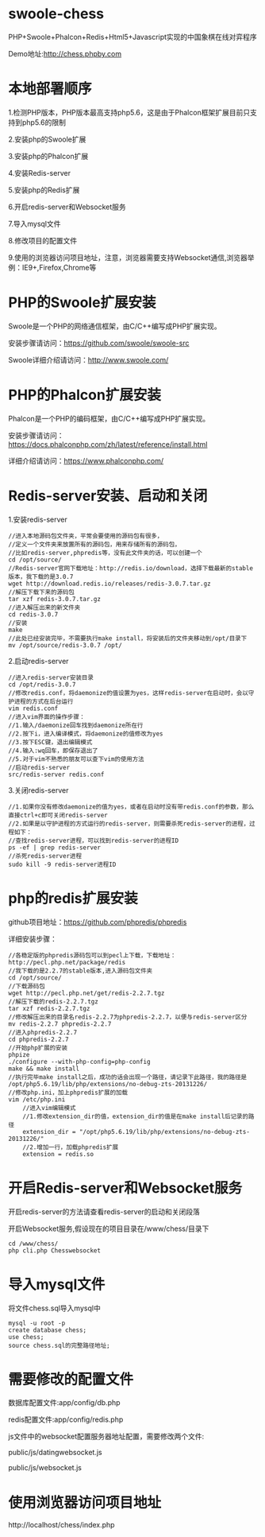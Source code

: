 # swoole-chess

PHP+Swoole+Phalcon+Redis+Html5+Javascript实现的中国象棋在线对弈程序

Demo地址:http://chess.phpby.com

# 本地部署顺序

1.检测PHP版本，PHP版本最高支持php5.6，这是由于Phalcon框架扩展目前只支持到php5.6的限制

2.安装php的Swoole扩展

3.安装php的Phalcon扩展

4.安装Redis-server

5.安装php的Redis扩展

6.开启redis-server和Websocket服务

7.导入mysql文件

8.修改项目的配置文件

9.使用的浏览器访问项目地址，注意，浏览器需要支持Websocket通信,浏览器举例：IE9+,Firefox,Chrome等

# PHP的Swoole扩展安装

Swoole是一个PHP的网络通信框架，由C/C++编写成PHP扩展实现。

安装步骤请访问：https://github.com/swoole/swoole-src

Swoole详细介绍请访问：http://www.swoole.com/

# PHP的Phalcon扩展安装

Phalcon是一个PHP的编码框架，由C/C++编写成PHP扩展实现。

安装步骤请访问：https://docs.phalconphp.com/zh/latest/reference/install.html

详细介绍请访问：https://www.phalconphp.com/

# Redis-server安装、启动和关闭

1.安装redis-server

```
//进入本地源码包文件夹，平常会要使用的源码包有很多，
//定义一个文件夹来放置所有的源码包，用来存储所有的源码包，
//比如redis-server,phpredis等，没有此文件夹的话，可以创建一个
cd /opt/source/
//Redis-server官网下载地址：http://redis.io/download，选择下载最新的stable版本，我下载的是3.0.7
wget http://download.redis.io/releases/redis-3.0.7.tar.gz
//解压下载下来的源码包
tar xzf redis-3.0.7.tar.gz
//进入解压出来的新文件夹
cd redis-3.0.7
//安装
make
//此处已经安装完毕，不需要执行make install，将安装后的文件夹移动到/opt/目录下
mv /opt/source/redis-3.0.7 /opt/
```

2.启动redis-server


```
//进入redis-server安装目录
cd /opt/redis-3.0.7
//修改redis.conf，将daemonize的值设置为yes，这样redis-server在启动时，会以守护进程的方式在后台运行
vim redis.conf
//进入vim界面的操作步骤：
//1.输入/daemonize回车找到daemonize所在行
//2.按下i，进入编译模式，将daemonize的值修改为yes
//3.按下ESC键，退出编辑模式
//4.输入:wq回车，即保存退出了
//5.对于vim不熟悉的朋友可以查下vim的使用方法
//启动redis-server
src/redis-server redis.conf
```

3.关闭redis-server

```
//1.如果你没有修改daemonize的值为yes，或者在启动时没有带redis.conf的参数，那么直接ctrl+c即可关闭redis-server
//2.如果是以守护进程的方式运行的redis-server，则需要杀死redis-server的进程，过程如下：
//查找redis-server进程，可以找到redis-server的进程ID
ps -ef | grep redis-server
//杀死redis-server进程
sudo kill -9 redis-server进程ID
```

# php的redis扩展安装

github项目地址：https://github.com/phpredis/phpredis

详细安装步骤：

```
//各稳定版的phpredis源码包可以到pecl上下载，下载地址：
http://pecl.php.net/package/redis
//我下载的是2.2.7的stable版本,进入源码包文件夹
cd /opt/source/
//下载源码包
wget http://pecl.php.net/get/redis-2.2.7.tgz
//解压下载的redis-2.2.7.tgz
tar xzf redis-2.2.7.tgz 
//修改解压出来的目录名redis-2.2.7为phpredis-2.2.7，以便与redis-server区分 
mv redis-2.2.7 phpredis-2.2.7
//进入phpredis-2.2.7
cd phpredis-2.2.7
//开始php扩展的安装
phpize
./configure --with-php-config=php-config
make && make install
//执行完毕make install之后，成功的话会出现一个路径，请记录下此路径，我的路径是
/opt/php5.6.19/lib/php/extensions/no-debug-zts-20131226/
//修改php.ini，加上phpredis扩展的加载
vim /etc/php.ini
    //进入vim编辑模式
    //1.修改extension_dir的值，extension_dir的值是在make install后记录的路径
    extension_dir = "/opt/php5.6.19/lib/php/extensions/no-debug-zts-20131226/"
    //2.增加一行，加载phpredis扩展
    extension = redis.so
```

# 开启Redis-server和Websocket服务

开启redis-server的方法请查看redis-server的启动和关闭段落

开启Websocket服务,假设现在的项目目录在/www/chess/目录下

```
cd /www/chess/
php cli.php Chesswebsocket
```

# 导入mysql文件

将文件chess.sql导入mysql中

```
mysql -u root -p
create database chess;
use chess;
source chess.sql的完整路径地址;
```

# 需要修改的配置文件

数据库配置文件:app/config/db.php

redis配置文件:app/config/redis.php

js文件中的websocket配置服务器地址配置，需要修改两个文件:

public/js/datingwebsocket.js

public/js/websocket.js

# 使用浏览器访问项目地址

http://localhost/chess/index.php
